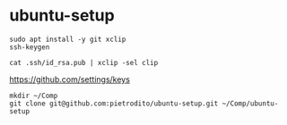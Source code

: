# ubuntu-setup

```
sudo apt install -y git xclip
ssh-keygen
```

```
cat .ssh/id_rsa.pub | xclip -sel clip
```

https://github.com/settings/keys  

```
mkdir ~/Comp
git clone git@github.com:pietrodito/ubuntu-setup.git ~/Comp/ubuntu-setup
```
